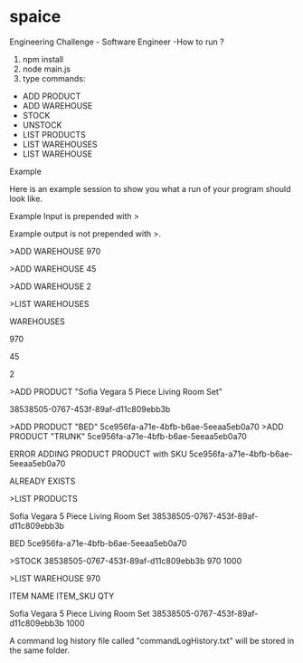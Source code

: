 # spaice
 Engineering Challenge - Software Engineer
-How to run ? 
1. npm install
2. node main.js
3. type commands: 

- ADD PRODUCT
- ADD WAREHOUSE
- STOCK
- UNSTOCK
- LIST PRODUCTS
- LIST WAREHOUSES
- LIST WAREHOUSE

Example

Here is an example session to show you what a run of your program should look like.

Example Input is prepended with &gt;

Example output is not prepended with &gt;.

&gt;ADD WAREHOUSE 970

&gt;ADD WAREHOUSE 45

&gt;ADD WAREHOUSE 2

&gt;LIST WAREHOUSES

WAREHOUSES

970

45

2

&gt;ADD PRODUCT "Sofia Vegara 5 Piece Living Room Set"

38538505-0767-453f-89af-d11c809ebb3b

&gt;ADD PRODUCT "BED" 5ce956fa-a71e-4bfb-b6ae-5eeaa5eb0a70
&gt;ADD PRODUCT "TRUNK" 5ce956fa-a71e-4bfb-b6ae-5eeaa5eb0a70

ERROR ADDING PRODUCT PRODUCT with SKU 5ce956fa-a71e-4bfb-b6ae-5eeaa5eb0a70

ALREADY EXISTS

&gt;LIST PRODUCTS

Sofia Vegara 5 Piece Living Room Set 38538505-0767-453f-89af-d11c809ebb3b

BED 5ce956fa-a71e-4bfb-b6ae-5eeaa5eb0a70

&gt;STOCK 38538505-0767-453f-89af-d11c809ebb3b 970 1000

&gt;LIST WAREHOUSE 970

ITEM NAME ITEM_SKU QTY

Sofia Vegara 5 Piece Living Room Set 38538505-0767-453f-89af-d11c809ebb3b 1000




A command log history file called "commandLogHistory.txt" will be stored in the same folder.